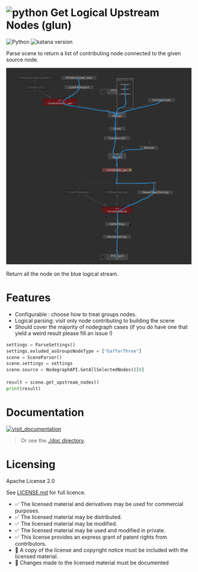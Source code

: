 # ![python](https://img.shields.io/badge/python-333333?labelColor=FED142) Get Logical Upstream Nodes (glun)

![Python](https://img.shields.io/badge/Python-2+-4f4f4f?labelColor=FED142&logo=python)
![katana version](https://img.shields.io/badge/Katana-any-4f4f4f?labelColor=111111&logo=katana&logoColor=FCB123)

Parse scene to return a list of contributing node connected to the
given source node.

<img src="doc/img/demo.png" width="500">

Return all the node on the blue logical stream.

# Features

- Configurable : choose how to treat groups nodes.
- Logical parsing: visit only node contributing to building the scene
- Should cover the majority of nodegraph cases (if you do have one that yield
a weird result please fill an issue !)

```python
settings = ParseSettings()
settings.exluded_asGroupsNodeType = ["GafferThree"]
scene = SceneParser()
scene.settings = settings
scene.source = NodegraphAPI.GetAllSelectedNodes()[0]

result = scene.get_upstream_nodes()
print(result)
```


# Documentation

[![visit_documentation](https://img.shields.io/badge/visit_documentation-blue)](doc/INDEX.md)


> Or see the [./doc directory](doc).

# Licensing

Apache License 2.0

See [LICENSE.md](./LICENSE.md) for full licence.

- ✅ The licensed material and derivatives may be used for commercial purposes.
- ✅ The licensed material may be distributed.
- ✅ The licensed material may be modified.
- ✅ The licensed material may be used and modified in private.
- ✅ This license provides an express grant of patent rights from contributors.
- 📏 A copy of the license and copyright notice must be included with the licensed material.
- 📏 Changes made to the licensed material must be documented